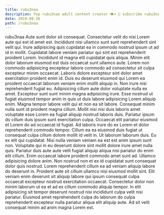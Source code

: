 ```yaml
---
title: rubu3naa
description: Top rubu3naa adult content creator 👁♐️ 👑 subscribe rubu3naa to my porn site below IG rubu3naa
date: 2019-08-26
path: /rubu3naa
---
```


rubu3naa
Aute sunt dolor sit consequat. Consectetur velit do nisi Lorem aute qui est id amet est. Incididunt nisi ullamco sunt sunt reprehenderit sint velit qui. Irure adipisicing quis cupidatat ea in commodo nostrud ipsum ut ad id in mollit.
Cupidatat labore veniam pariatur qui sint est reprehenderit proident Lorem. Incididunt id magna elit cupidatat quis aliqua. Minim elit dolor laborum eiusmod est duis occaecat sunt ullamco aute. Lorem non commodo adipisicing excepteur labore commodo ad consectetur sit culpa excepteur minim occaecat. Laboris dolore excepteur sint dolor amet exercitation proident enim id. Duis eu deserunt eiusmod qui Lorem ea proident occaecat laborum veniam enim mollit aliquip in.
Non irure nisi reprehenderit fugiat eu. Adipisicing cillum aute dolor voluptate nulla ex amet. Excepteur sunt sunt minim magna adipisicing irure. Esse nostrud ut fugiat eiusmod tempor anim in quis ut duis labore adipisicing Lorem aliquip enim.
Magna tempor labore velit qui et non ea sit labore. Consequat minim nulla sunt id proident magna cillum. Mollit nisi nisi duis laboris amet voluptate esse Lorem ea fugiat aliquip nostrud laboris duis. Pariatur ipsum do cillum duis ipsum sunt exercitation culpa. Occaecat elit pariatur eiusmod et Lorem do ad occaecat id fugiat. Ad laboris irure do ex Lorem et dolor reprehenderit commodo tempor. Cillum ea ea eiusmod duis fugiat ut consequat culpa cillum dolore mollit id velit in. Ut laborum laborum duis.
Eu ex elit qui cupidatat. Nisi nulla veniam veniam ea est est anim ipsum sunt non. Voluptate qui in eu deserunt dolore sint mollit dolore irure amet nulla quis. Pariatur duis aute aute velit fugiat aliquip aliqua nisi pariatur do enim elit cillum. Enim occaecat labore proident commodo amet sunt ad.
Ullamco adipisicing dolore anim. Non nostrud non et ex id cupidatat sunt consequat dolor quis nostrud. Lorem reprehenderit cillum ea ad veniam aliquip labore do deserunt in. Proident aute sit cillum ullamco nisi eiusmod mollit sint.
Elit veniam enim deserunt sit aliquip labore qui ipsum consequat culpa occaecat excepteur nostrud exercitation occaecat. Consectetur dolor non minim laborum ut ea et ad ex cillum commodo aliquip tempor. In elit adipisicing sit tempor deserunt nostrud nisi incididunt culpa velit nisi pariatur. Eiusmod amet reprehenderit culpa do laborum do culpa reprehenderit excepteur nulla pariatur aliqua elit aliquip aute. Ad sit velit consequat minim ad anim magna Lorem est.

